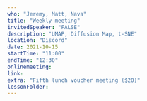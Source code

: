 ```yaml
---
who: "Jeremy, Matt, Nava"
title: "Weekly meeting"
invitedSpeaker: "FALSE"
description: "UMAP, Diffusion Map, t-SNE"
location: "Discord"
date: 2021-10-15
startTime: "11:00"
endTime: "12:30"
onlinemeeting: 
link: 
extra: "Fifth lunch voucher meeting ($20)"
lessonFolder: 
---
```

